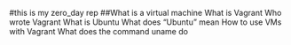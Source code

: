 #this is my zero_day rep
##What is a virtual machine
What is Vagrant
Who wrote Vagrant
What is Ubuntu
What does “Ubuntu” mean
How to use VMs with Vagrant
What does the command uname do
